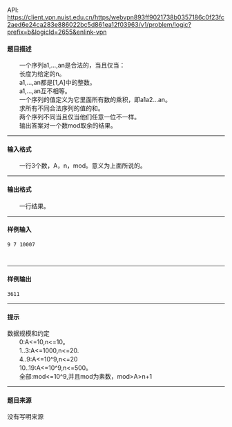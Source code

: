 API: https://client.vpn.nuist.edu.cn/https/webvpn893ff9021738b0357186c0f23fc2aed6e24ca283e886022bc5d861ea12f03963/v1/problem/logic?prefix=b&logicId=2655&enlink-vpn

#### 题目描述

  
　　一个序列a1,...,an是合法的，当且仅当：  
　　长度为给定的n。  
　　a1,...,an都是\[1,A\]中的整数。  
　　a1,...,an互不相等。  
　　一个序列的值定义为它里面所有数的乘积，即a1a2...an。  
　　求所有不同合法序列的值的和。  
　　两个序列不同当且仅当他们任意一位不一样。  
　　输出答案对一个数mod取余的结果。

---

#### 输入格式

　　一行3个数，A，n，mod。意义为上面所说的。

---

#### 输出格式

　　一行结果。

---

#### 样例输入
```
9 7 10007



```

---

#### 样例输出
```
3611

```

---

#### 提示

数据规模和约定  
　　0:A<=10,n<=10。  
　　1..3:A<=1000,n<=20.  
　　4..9:A<=10^9,n<=20  
　　10..19:A<=10^9,n<=500。  
　　全部:mod<=10^9,并且mod为素数，mod>A>n+1

---

#### 题目来源

没有写明来源